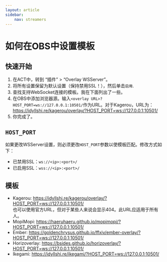 ```yaml
---
layout: article
sidebar:
    nav: streamers
---
```


# 如何在OBS中设置模板

## 快速开始

1. 在ACT中，转到 “插件” > “Overlay WSServer”。
2. 将所有设置保留为默认设置（保持禁用SSL！），然后单击`启用`.
3. 查找支持WebSocket连接的模板。我在下面列出了一些。
4. 在OBS中添加浏览器源。输入`<overlay URL>?HOST_PORT=ws://127.0.0.1:10501/`作为URL。对于Kagerou，URL为：https://idyllshi.re/kagerou/overlay/?HOST_PORT=ws://127.0.0.1:10501/
5. 你完成了。

## `HOST_PORT`

如果更改WSServer设置，则必须更改`HOST_PORT`参数以使模板匹配。修改方式如下：
* 已禁用SSL：`ws://<ip>:<port>/`
* 已启用SSL：`wss://<ip>:<port>/`

## 模板

* Kagerou: https://idyllshi.re/kagerou/overlay/?HOST_PORT=ws://127.0.0.1:10501/<br>
  也可以使用官方URL，但对于某些人来说会显示404。此URL应适用于所有人。
* MopiMopi: https://haeruhaeru.github.io/mopimopi/?HOST_PORT=ws://127.0.0.1:10501/
* Ember: https://goldenchrysus.github.io/ffxiv/ember-overlay/?HOST_PORT=ws://127.0.0.1:10501/
* Horizoverlay: https://bsides.github.io/horizoverlay/?HOST_PORT=ws://127.0.0.1:10501/
* Ikegami: https://idyllshi.re/ikegami/?HOST_PORT=ws://127.0.0.1:10501/
